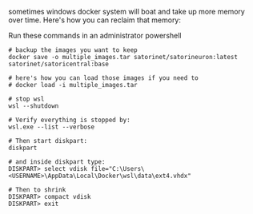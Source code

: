 sometimes windows docker system will boat and take up more memory over time. Here's how you can reclaim that memory:

Run these commands in an administrator powershell
```
# backup the images you want to keep
docker save -o multiple_images.tar satorinet/satorineuron:latest satorinet/satoricentral:base

# here's how you can load those images if you need to
# docker load -i multiple_images.tar

# stop wsl
wsl --shutdown

# Verify everything is stopped by:
wsl.exe --list --verbose

# Then start diskpart:
diskpart

# and inside diskpart type:
DISKPART> select vdisk file="C:\Users\<USERNAME>\AppData\Local\Docker\wsl\data\ext4.vhdx"

# Then to shrink
DISKPART> compact vdisk
DISKPART> exit
```
